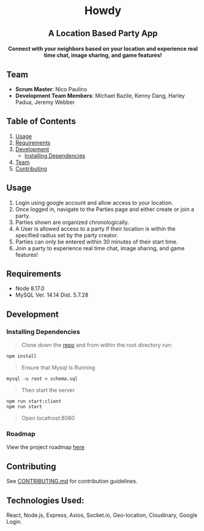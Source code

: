 <h1 align="center">Howdy</h1>

<h2 align="center">A Location Based Party App</h2>

<h4 align="center">Connect with your neighbors based on your location and experience real time chat, image sharing, and game features!</h4>

## Team

  - __Scrum Master__: Nico Paulino
  - __Development Team Members__: Michael Bazile, Kenny Dang, Harley Padua, Jeremy Webber

## Table of Contents

1. [Usage](#Usage)
2. [Requirements](#requirements)
3. [Development](#development)
    - [Installing Dependencies](#installing-dependencies)
4. [Team](#team)
5. [Contributing](#contributing)

## Usage

1. Login using google account and allow access to your location. 
2. Once logged in, navigate to the Parties page and either create or join a party.
3. Parties shown are organized chronologically. 
4. A User is allowed access to a party if their location is within the specified radius set by the party creator.
5. Parties can only be entered within 30 minutes of their start time.
6. Join a party to experience real time chat, image sharing, and game features!

## Requirements

- Node 8.17.0
- MySQL Ver. 14.14 Dist. 5.7.28 

## Development

### Installing Dependencies

> Clone down the [repo](http://github.com/team-tauros/) and from within the root directory run:

```
npm install
```
> Ensure that Mysql Is Running
```
mysql -u root < schema.sql
```
> Then start the server
```
npm run start:client
npm run start
```
> Open localhost:8080

### Roadmap

View the project roadmap [here](https://github.com/team-tauros/team-tauros/projects/1)

## Contributing

See [CONTRIBUTING.md](CONTRIBUTING.md) for contribution guidelines.

## Technologies Used:

React, Node.js, Express, Axios, Socket.io, Geo-location, Cloudinary, Google Login. 





